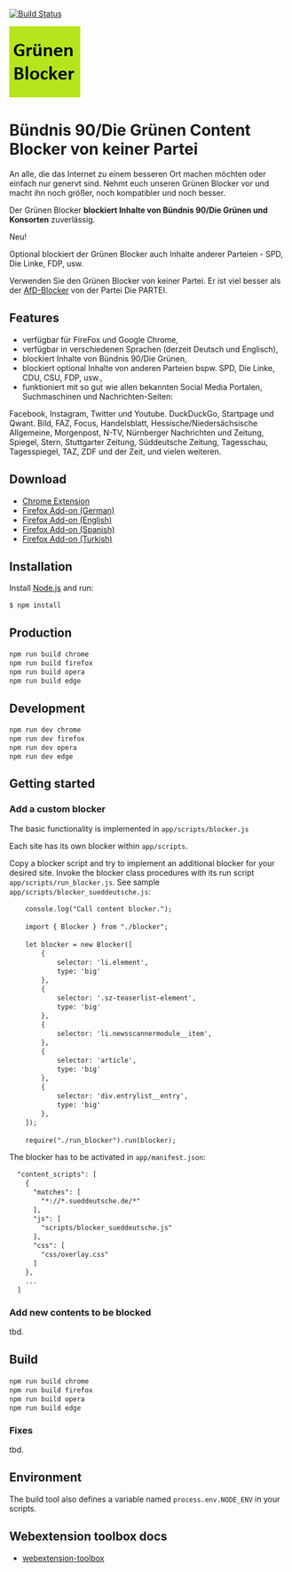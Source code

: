 [![Build Status](https://travis-ci.com/keinepartei/gruenen-blocker-plugin.svg?branch=master)](https://travis-ci.com/keinepartei/gruenen-blocker-plugin)

![Bündnis 90/Die Grünen Content Blocker](app/images/icon-128.png)

# Bündnis 90/Die Grünen Content Blocker von keiner Partei

An alle, die das Internet zu einem besseren Ort machen möchten oder einfach nur genervt sind.
Nehmt euch unseren Grünen Blocker vor und macht ihn noch größer, noch kompatibler und noch besser.

Der Grünen Blocker **blockiert Inhalte von Bündnis 90/Die Grünen und Konsorten** zuverlässig.

Neu!

Optional blockiert der Grünen Blocker auch Inhalte anderer Parteien - SPD, Die Linke, FDP, usw.

Verwenden Sie den Grünen Blocker von keiner Partei. Er ist viel besser als der [AfD-Blocker](https://github.com/dieparteidiepartei/afd-blocker-plugin) von der Partei Die PARTEI.

## Features

- verfügbar für FireFox und Google Chrome,
- verfügbar in verschiedenen Sprachen (derzeit Deutsch und Englisch),
- blockiert Inhalte von Bündnis 90/Die Grünen,
- blockiert optional Inhalte von anderen Parteien bspw. SPD, Die Linke, CDU, CSU, FDP, usw.,
- funktioniert mit so gut wie allen bekannten Social Media Portalen, Suchmaschinen und Nachrichten-Seiten:

Facebook, Instagram, Twitter und Youtube. DuckDuckGo, Startpage und Qwant. Bild, FAZ, Focus, Handelsblatt, Hessische/Niedersächsische Allgemeine, Morgenpost, N-TV, Nürnberger Nachrichten und Zeitung, Spiegel, Stern, Stuttgarter Zeitung, Süddeutsche Zeitung, Tagesschau, Tagesspiegel, TAZ, ZDF und der Zeit, und vielen weiteren.

## Download

- [Chrome Extension](https://chrome.google.com/webstore/detail/gr%C3%BCnen-blocker/hhpcjimcpbbihmamgphcafoeohhblmpo)
- [Firefox Add-on (German)](https://addons.mozilla.org/de/firefox/addon/gr%C3%BCnen-content-blocker/)
- [Firefox Add-on (English)](https://addons.mozilla.org/en-US/firefox/addon/gr%C3%BCnen-content-blocker/)
- [Firefox Add-on (Spanish)](https://addons.mozilla.org/es/firefox/addon/gr%C3%BCnen-content-blocker/)
- [Firefox Add-on (Turkish)](https://addons.mozilla.org/tr/firefox/addon/gr%C3%BCnen-content-blocker/)

## Installation

Install [Node.js](https://nodejs.org/en/) and run:

	$ npm install

## Production

    npm run build chrome
    npm run build firefox
    npm run build opera
    npm run build edge

## Development

    npm run dev chrome
    npm run dev firefox
    npm run dev opera
    npm run dev edge

## Getting started

### Add a custom blocker

The basic functionality is implemented in `app/scripts/blocker.js`

Each site has its own blocker within `app/scripts`.

Copy a blocker script and try to implement an additional blocker for your desired site. Invoke the blocker class procedures with its run script `app/scripts/run_blocker.js`. See sample `app/scripts/blocker_sueddeutsche.js`:

		console.log("Call content blocker.");
		
		import { Blocker } from "./blocker";
		
		let blocker = new Blocker([
		    {
		        selector: 'li.element',
		        type: 'big'
		    },
		    {
		        selector: '.sz-teaserlist-element',
		        type: 'big'
		    },
		    {
		        selector: 'li.newsscannermodule__item',
		    },
		    {
		        selector: 'article',
		        type: 'big'
		    },
		    {
		        selector: 'div.entrylist__entry',
		        type: 'big'
		    },
		]);
		
		require("./run_blocker").run(blocker);

The blocker has to be activated in `app/manifest.json`:

      "content_scripts": [
        {
          "matches": [
            "*://*.sueddeutsche.de/*"
          ],
          "js": [
            "scripts/blocker_sueddeutsche.js"
          ],
          "css": [
            "css/overlay.css"
          ]
        },
        ...
      ]

### Add new contents to be blocked

tbd.

## Build

    npm run build chrome
    npm run build firefox
    npm run build opera
    npm run build edge

### Fixes

tbd.

## Environment

The build tool also defines a variable named `process.env.NODE_ENV` in your scripts.

## Webextension toolbox docs

* [webextension-toolbox](https://github.com/HaNdTriX/webextension-toolbox)
